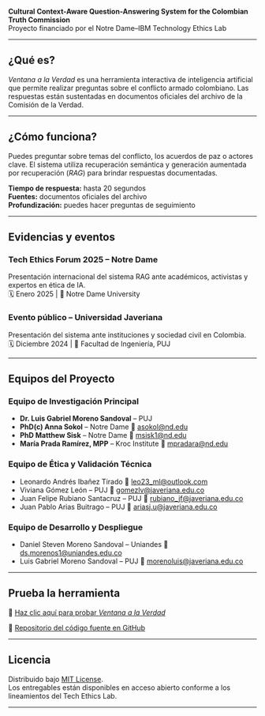 
**Cultural Context-Aware Question-Answering System for the Colombian Truth Commission**  
Proyecto financiado por el Notre Dame–IBM Technology Ethics Lab

---

## ¿Qué es?

*Ventana a la Verdad* es una herramienta interactiva de inteligencia artificial que permite realizar preguntas sobre el conflicto armado colombiano. Las respuestas están sustentadas en documentos oficiales del archivo de la Comisión de la Verdad.

---

## ¿Cómo funciona?

Puedes preguntar sobre temas del conflicto, los acuerdos de paz o actores clave. El sistema utiliza recuperación semántica y generación aumentada por recuperación (*RAG*) para brindar respuestas documentadas.

**Tiempo de respuesta:** hasta 20 segundos  
**Fuentes:** documentos oficiales del archivo  
**Profundización:** puedes hacer preguntas de seguimiento  

---

## Evidencias y eventos

### Tech Ethics Forum 2025 – Notre Dame  
Presentación internacional del sistema RAG ante académicos, activistas y expertos en ética de IA.  
🗓 Enero 2025 | 📍 Notre Dame University

### Evento público – Universidad Javeriana  
Presentación del sistema ante instituciones y sociedad civil en Colombia.  
🗓 Diciembre 2024 | 📍 Facultad de Ingeniería, PUJ

---

## Equipos del Proyecto

### Equipo de Investigación Principal
- **Dr. Luis Gabriel Moreno Sandoval** – PUJ  
- **PhD(c) Anna Sokol** – Notre Dame 📨 asokol@nd.edu  
- **PhD Matthew Sisk** – Notre Dame 📨 msisk1@nd.edu  
- **María Prada Ramírez, MPP** – Kroc Institute 📨 mpradara@nd.edu  

### Equipo de Ética y Validación Técnica
- Leonardo Andrés Ibañez Tirado 📨 leo23_ml@outlook.com  
- Viviana Gómez León – PUJ 📨 gomezlv@javeriana.edu.co  
- Juan Felipe Rubiano Santacruz – PUJ 📨 rubiano_jf@javeriana.edu.co  
- Juan Pablo Arias Buitrago – PUJ 📨 ariasj.u@javeriana.edu.co  

### Equipo de Desarrollo y Despliegue
- Daniel Steven Moreno Sandoval – Uniandes 📨 ds.morenos1@uniandes.edu.co  
- Luis Gabriel Moreno Sandoval – PUJ 📨 morenoluis@javeriana.edu.co  

---

## Prueba la herramienta

🔗 [Haz clic aquí para probar *Ventana a la Verdad*](http://ventanaverdad.lucyapps.net:1337/)

🔗 [Repositorio del código fuente en GitHub](https://github.com/puj-nlp/cev-rag)

---

## Licencia
Distribuido bajo [MIT License](./LICENSE).  
Los entregables están disponibles en acceso abierto conforme a los lineamientos del Tech Ethics Lab.

---
